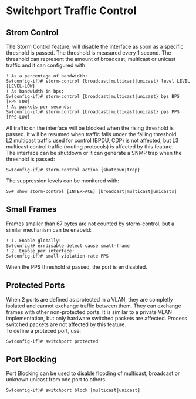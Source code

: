 # Switchport Traffic Control

## Strom Control

The Storm Control feature, will disable the interface as soon as a specific threshold is passed. The threshold is measured every 1 second. The threshold can represent the amount of broadcast, multicast or unicast traffic and it can configured with:

```
! As a percentage of bandwidth:
Sw(config-if)# storm-control {broadcast|multicast|unicast} level LEVEL [LEVEL-LOW]
! As bandwidth in bps:
Sw(config-if)# storm-control {broadcast|multicast|unicast} bps BPS [BPS-LOW]
! As packets per seconds:
Sw(config-if)# storm-control {broadcast|multicast|unicast} pps PPS [PPS-LOW]
```

All traffic on the interface will be blocked when the rising threshold is passed. It will be resumed when traffic falls under the falling threshold.\
L2 multicast traffic used for control (BPDU, CDP) is not affected, but L3 multicast control traffic (routing protocols) is affected by this feature.\
The interface can be shutdown or it can generate a SNMP trap when the threshold is passed:

```
Sw(config-if)# storm-control action {shutdown|trap}
```

The suppression levels can be monitored with:

```
Sw# show storm-control [INTERFACE] [broadcast|multicast|unicasts]
```

## Small Frames

Frames smaller than 67 bytes are not counted by storm-control, but a similar mechanism can be enabeld:

```
! 1. Enable globally:
Sw(config)# errdisable detect cause small-frame
! 2. Enable per interface:
Sw(config-if)# small-violation-rate PPS
```

When the PPS threshold si passed, the port is errdisabled.

## Protected Ports

When 2 ports are defined as protected in a VLAN, they are completly isolated and cannot exchange traffic between them. They can exchange frames with other non-protected ports. It is similar to a private VLAN implementation, but only hardware switched packets are affected. Process switched packets are not affected by this feature.\
To define a proteced port, use:

```
Sw(config-if)# switchport protected
```

## Port Blocking

Port Blocking can be used to disable flooding of multicast, broadcast or unknown unicast from one port to others.

```
Sw(config-if)# switchport block [multicast|unicast]
```
